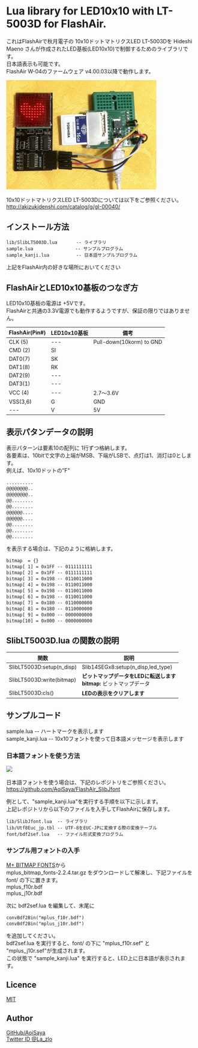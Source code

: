 # Lua library for  LED10x10 with LT-5003D for FlashAir.

これはFlashAirで秋月電子の 10x10ドットマトリクスLED LT-5003Dを
Hideshi Maeno さんが作成されたLED基板(LED10x10)で制御するためのライブラリです。  
日本語表示も可能です。  
FlashAir W-04のファームウェア v4.00.03以降で動作します。  

<img src="img/connect01.jpg" width="400">

10x10ドットマトリクスLED LT-5003Dについては以下をご参照ください。  
http://akizukidenshi.com/catalog/g/gI-00040/


## インストール方法  

    lib/SlibLT5003D.lua       -- ライブラリ  
    sample.lua            　  -- サンプルプログラム  
    sample_kanji.lua          -- 日本語サンプルプログラム  
上記をFlashAir内の好きな場所においてください  


## FlashAirとLED10x10基板のつなぎ方  

LED10x10基板の電源は +5Vです。  
FlashAirと共通の3.3V電源でも動作するようですが、保証の限りではありません。  

FlashAir(Pin#) | LED10x10基板 | 備考
--- | --- | ---
CLK (5) |--- | Pull-down(10korm) to GND
CMD (2) |SI  |
DAT0(7) |SK  |
DAT1(8) |RK  |
DAT2(9) |--- |
DAT3(1) |--- |
VCC (4) |--- | 2.7～3.6V
VSS(3,6)|G   | GND
---     |V   | 5V


## 表示パタンデータの説明  

表示パターンは要素10の配列に 1行ずつ格納します。  
各要素は、10bitで文字の上端がMSB、下端がLSBで、点灯は1、消灯は0とします。  
例えば、10x10ドットの”F"  

    ..........  
    @@@@@@@@..  
    @@@@@@@@..  
    @@........  
    @@........  
    @@@@@@....  
    @@@@@@....  
    @@........  
    @@........  
    @@........  

を表示する場合は、下記のように格納します。  

    bitmap	= {}  
    bitmap[ 1] = 0x1FF -- 0111111111  
    bitmap[ 2] = 0x1FF -- 0111111111  
    bitmap[ 3] = 0x198 -- 0110011000  
    bitmap[ 4] = 0x198 -- 0110011000  
    bitmap[ 5] = 0x198 -- 0110011000  
    bitmap[ 6] = 0x198 -- 0110011000  
    bitmap[ 7] = 0x180 -- 0110000000  
    bitmap[ 8] = 0x180 -- 0110000000  
    bitmap[ 9] = 0x000 -- 0000000000  
    bitmap[10] = 0x000 -- 0000000000  


## SlibLT5003D.lua の関数の説明  

関数 | 説明  
--- | ---  
SlibLT5003D:setup(n_disp) | Slib14SEGx8:setup(n_disp,led_type) | **FlashAirの端子をSPIに切り替えて、LEDの表示をクリアします**<BR>**n_disp:** LED10x10基板の接続個数<BR>
SlibLT5003D:write(bitmap) |**ビットマップデータをLEDに転送します**<BR>**bitmap:** ビットマップデータ
SlibLT5003D:cls() | **LEDの表示をクリアします**


## サンプルコード  

sample.lua          -- ハートマークを表示します  
sample_kanji.lua    -- 10x10フォントを使って日本語メッセージを表示します  


### 日本語フォントを使う方法
<img src="img/sample01.jpg" width="400">

日本語フォントを使う場合は、下記のレポジトリをご参照ください。  
https://github.com/AoiSaya/FlashAir_SlibJfont  

例として、"sample_kanji.lua"を実行する手順を以下に示します。  
上記レポジトリから以下のファイルを入手してFlashAirに保存します。  

    lib/SlibJfont.lua  -- ライブラリ  
    lib/Utf8Euc_jp.tbl -- UTF-8をEUC-JPに変換する際の変換テーブル  
    font/bdf2sef.lua   -- ファイル形式変換プログラム  

### サンプル用フォントの入手
[M+ BITMAP FONTS](http://mplus-fonts.osdn.jp/mplus-bitmap-fonts/download/index.html)から  
mplus_bitmap_fonts-2.2.4.tar.gz をダウンロードして解凍し、下記ファイルをfont/ の下に置きます。  
    mplus_f10r.bdf  
    mplus_j10r.bdf  

次に bdf2sef.lua を編集して、末尾に  

    convBdf2Bin("mplus_f10r.bdf")  
    convBdf2Bin("mplus_j10r.bdf")  
    
を追加してください。  
bdf2sef.lua を実行すると、font/ の下に "mplus_f10r.sef" と "mplus_j10r.sef"が生成されます。  
この状態で "sample_kanji.lua" を実行すると、LED上に日本語が表示されます。  

## Licence  

[MIT](/LICENSE)  

## Author  

[GitHub/AoiSaya](https://github.com/AoiSaya)  
[Twitter ID @La_zlo](https://twitter.com/La_zlo)  
